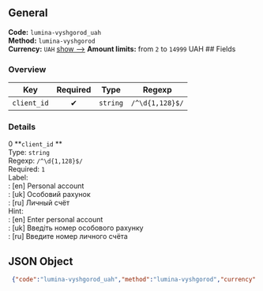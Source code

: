 ## General 
**Code:** `lumina-vyshgorod_uah`  
**Method:** `lumina-vyshgorod`  
**Currency:** `UAH` [show -->]() 
**Amount limits:** from `2`  to `14999`  UAH ## Fields 
### Overview 
|Key|Required|Type|Regexp| 
|:---:|:---:|:---:|:---:| 
|`client_id` |✔ |`string` |`/^\d{1,128}$/` | 
 
### Details 
0 **`client_id` **  
Type: `string`  
Regexp: `/^\d{1,128}$/`  
Required: `1`  
Label:  
: [en] Personal account  
: [uk] Особовий рахунок  
: [ru] Личный счёт  
Hint:  
: [en] Enter personal account  
: [uk] Введіть номер особового рахунку  
: [ru] Введите номер личного счёта  
## JSON Object 
```json
 {"code":"lumina-vyshgorod_uah","method":"lumina-vyshgorod","currency":"UAH","fields":[{"key":"client_id","type":"string","label":{"en":"Personal account","uk":"\u041e\u0441\u043e\u0431\u043e\u0432\u0438\u0439 \u0440\u0430\u0445\u0443\u043d\u043e\u043a","ru":"\u041b\u0438\u0447\u043d\u044b\u0439 \u0441\u0447\u0451\u0442"},"regexp":"\/^\\d{1,128}$\/","required":true,"position":1,"hint":{"en":"Enter personal account","uk":"\u0412\u0432\u0435\u0434\u0456\u0442\u044c \u043d\u043e\u043c\u0435\u0440 \u043e\u0441\u043e\u0431\u043e\u0432\u043e\u0433\u043e \u0440\u0430\u0445\u0443\u043d\u043a\u0443","ru":"\u0412\u0432\u0435\u0434\u0438\u0442\u0435 \u043d\u043e\u043c\u0435\u0440 \u043b\u0438\u0447\u043d\u043e\u0433\u043e \u0441\u0447\u0451\u0442\u0430"},"example":"617"}],"amount_min":2,"amount_max":14999}```  
